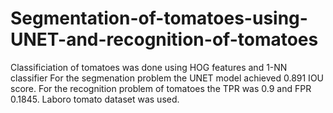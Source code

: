 # Segmentation-of-tomatoes-using-UNET-and-recognition-of-tomatoes
Classificiation of tomatoes was done using HOG features and 1-NN classifier
For the segmenation problem the UNET model achieved 0.891 IOU score. 
For the recognition problem of tomatoes the TPR was 0.9 and FPR 0.1845.
Laboro tomato dataset was used. 
